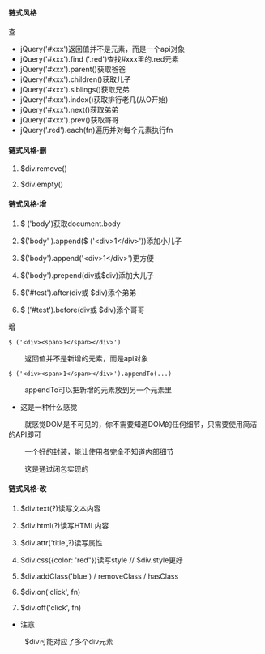 #### 链式风格

查

* jQuery('#xxx')返回值并不是元素，而是一个api对象
* jQuery('#xxx').find ('.red')查找#xxx里的.red元素 
* jQuery('#xxx').parent()获取爸爸
* jQuery('#xxx').children()获取儿子
* jQuery('#xxx').siblings()获取兄弟
* jQuery('#xxx').index()获取排行老几(从O开始)
* jQuery('#xxx').next()获取弟弟
* jQuery('#xxx').prev()获取哥哥
* jQuery('.red').each(fn)遍历并对每个元素执行fn

#### 链式风格·删
1. $div.remove() 

2. $div.empty()

#### 链式风格·增
1. \$ ('body')获取document.body

2. \$('body' ).append(\$ (\'\<div>1\</div>\'))添加小儿子

3. \$('body').append(\'\<div>1\</div>\')更方便

4. \$('body').prepend(div或\$div)添加大儿子

5. \$('#test').after(div或 $div)添个弟弟

6. \$ ('#test').before(div或 $div)添个哥哥



增

`$ ('<div><span>1</span></div>')`

&emsp;&emsp; 返回值并不是新增的元素，而是api对象

`$ ('<div><span>1</span></div>').appendTo(...)`

&emsp;&emsp; appendTo可以把新增的元素放到另一个元素里

* 这是一种什么感觉

&emsp;&emsp; 就感觉DOM是不可见的，你不需要知道DOM的任何细节，只需要使用简洁的API即可

&emsp;&emsp; 一个好的封装，能让使用者完全不知道内部细节

&emsp;&emsp; 这是通过闭包实现的

#### 链式风格·改

1. $div.text(?)读写文本内容

2. $div.html(?)读写HTML内容

3. $div.attr('title',?)读写属性

4. Sdiv.css({color: 'red"})读写style // $div.style更好

5. $div.addClass('blue') / removeClass / hasClass

6. $div.on('click', fn)

7. $div.off('click', fn)

* 注意

&emsp;&emsp; $div可能对应了多个div元素
